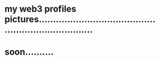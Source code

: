 # my web3 profiles pictures........................................................................
# soon..........
